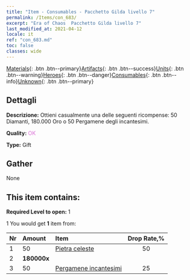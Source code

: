 ```yaml
---
title: "Item - Consumables - Pacchetto Gilda livello 7"
permalink: /Items/con_683/
excerpt: "Era of Chaos  Pacchetto Gilda livello 7"
last_modified_at: 2021-04-12
locale: it
ref: "con_683.md"
toc: false
classes: wide
---
```

 [Materials](/it/Items/){: .btn .btn--primary}[Artifacts](/it/Items/Artifacts/){: .btn .btn--success}[Units](/it/Items/Units/){: .btn .btn--warning}[Heroes](/it/Items/Heroes/){: .btn .btn--danger}[Consumables](/it/Items/Consumables/){: .btn .btn--info}[Unknown](/it/Items/Unknown/){: .btn .btn--primary}

## Dettagli
 **Descrizione:** Ottieni casualmente una delle seguenti ricompense: 50 Diamanti, 180.000 Oro o 50 Pergamene degli incantesimi.

 **Quality:** <span style="color: #DA70D6">OK</span>

 **Type:** Gift

## Gather

  None

## This item contains:

 **Required Level to open:** 1

 1 You would get **1** item  from:

  | Nr | Amount |     Item    | Drop Rate,% |
  |:---|:-------|:------------|:---------:|
  | 1 | 50 | [Pietra celeste](/it/Items/art_188/) | 50 | 
  | 2 |  **180000x** | <i class="fas fa-coins"/> |  | 25 | 
  | 3 | 50 | [Pergamene incantesimi](/it/Items/con_694/) | 25 | 
